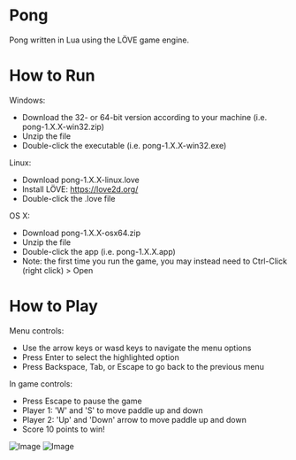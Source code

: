 # Pong
Pong written in Lua using the LÖVE game engine.

How to Run
==========

Windows:

* Download the 32- or 64-bit version according to your machine (i.e. pong-1.X.X-win32.zip)
* Unzip the file
* Double-click the executable (i.e. pong-1.X.X-win32.exe)

Linux:

* Download pong-1.X.X-linux.love
* Install LÖVE: https://love2d.org/
* Double-click the .love file

OS X:

* Download pong-1.X.X-osx64.zip
* Unzip the file
* Double-click the app (i.e. pong-1.X.X.app)
* Note: the first time you run the game, you may instead need to Ctrl-Click (right click) > Open

How to Play
===========

Menu controls:

* Use the arrow keys or wasd keys to navigate the menu options
* Press Enter to select the highlighted option
* Press Backspace, Tab, or Escape to go back to the previous menu

In game controls:

* Press Escape to pause the game
* Player 1: 'W' and 'S' to move paddle up and down
* Player 2: 'Up' and 'Down' arrow to move paddle up and down
* Score 10 points to win!
 
![Image](<http://i.imgur.com/FHamBrY.png>)
![Image](<http://i.imgur.com/FVckKcS.png>)
